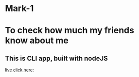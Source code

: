# Mark-1
# To check how much my friends know about me
## This is CLI app, built with nodeJS
[live click here: ](https://replit.com/@Naveenbusireddy/Do-you-know-me?embed=1&output=1)
